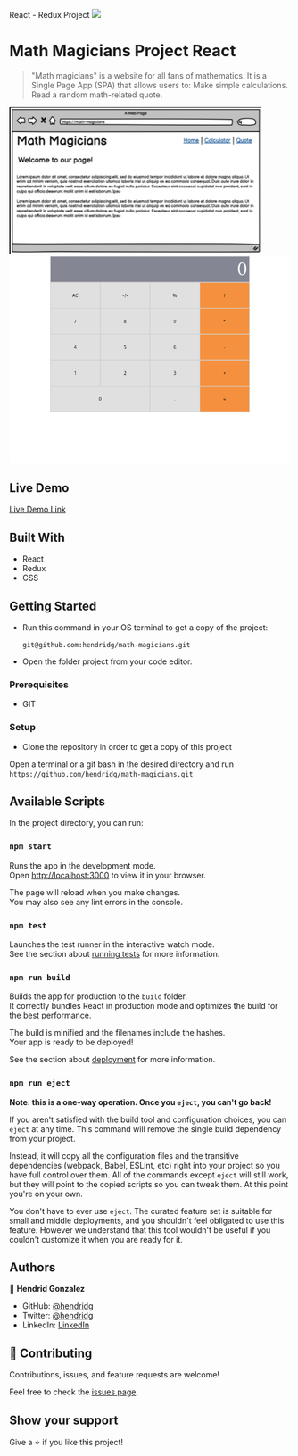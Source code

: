 React - Redux Project
![](https://img.shields.io/badge/Microverse-blueviolet)

# Math Magicians Project React

> "Math magicians" is a website for all fans of mathematics. It is a Single Page App (SPA) that allows users to:
> Make simple calculations.
> Read a random math-related quote.

![screenshot](./react-screenshot-01.png)
![screenshot](./react-screenshot-03.png)

## Live Demo

[Live Demo Link](https://hendridg.github.io/capstone-javascript/)

## Built With

- React
- Redux 
- CSS 

## Getting Started

- Run this command in your OS terminal to get a copy of the project:

  ```
  git@github.com:hendridg/math-magicians.git
  ```

- Open the folder project from your code editor.

### Prerequisites

- GIT

### Setup

* Clone the repository in order to get a copy of this project

Open a terminal or a git bash in the desired directory and run `https://github.com/hendridg/math-magicians.git`

## Available Scripts

In the project directory, you can run:

### `npm start`

Runs the app in the development mode.\
Open [http://localhost:3000](http://localhost:3000) to view it in your browser.

The page will reload when you make changes.\
You may also see any lint errors in the console.

### `npm test`

Launches the test runner in the interactive watch mode.\
See the section about [running tests](https://facebook.github.io/create-react-app/docs/running-tests) for more information.

### `npm run build`

Builds the app for production to the `build` folder.\
It correctly bundles React in production mode and optimizes the build for the best performance.

The build is minified and the filenames include the hashes.\
Your app is ready to be deployed!

See the section about [deployment](https://facebook.github.io/create-react-app/docs/deployment) for more information.

### `npm run eject`

**Note: this is a one-way operation. Once you `eject`, you can't go back!**

If you aren't satisfied with the build tool and configuration choices, you can `eject` at any time. This command will remove the single build dependency from your project.

Instead, it will copy all the configuration files and the transitive dependencies (webpack, Babel, ESLint, etc) right into your project so you have full control over them. All of the commands except `eject` will still work, but they will point to the copied scripts so you can tweak them. At this point you're on your own.

You don't have to ever use `eject`. The curated feature set is suitable for small and middle deployments, and you shouldn't feel obligated to use this feature. However we understand that this tool wouldn't be useful if you couldn't customize it when you are ready for it.

## Authors

👤 **Hendrid Gonzalez**

- GitHub: [@hendridg](https://github.com/hendridg)
- Twitter: [@hendridg](https://twitter.com/hendridg)
- LinkedIn: [LinkedIn](https://linkedin.com/in/hendridg)

## 🤝 Contributing

Contributions, issues, and feature requests are welcome!

Feel free to check the [issues page](https://github.com/hendridg/capstone-javascript/issues).

## Show your support

Give a ⭐️ if you like this project!



